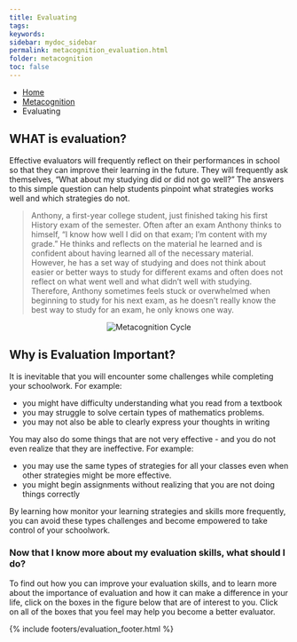 ```yaml
---
title: Evaluating
tags: 
keywords: 
sidebar: mydoc_sidebar
permalink: metacognition_evaluation.html
folder: metacognition
toc: false
---
```


<ul class="breadcrumb">
    <li><a href="index.html">Home</a></li>
    <li><a href="metacognition.html">Metacognition</a></li>
    <li class="active">Evaluating</li>
</ul>

## WHAT is evaluation?

Effective evaluators will frequently reflect on their performances in
school so that they can improve their learning in the future. They will
frequently ask themselves, “What about my studying did or did not go
well?” The answers to this simple question can help students pinpoint
what strategies works well and which strategies do not.

> Anthony, a first-year college student, just finished taking his first
> History exam of the semester. Often after an exam Anthony thinks to
> himself, “I know how well I did on that exam; I’m content with my
> grade.” He thinks and reflects on the material he learned and is
> confident about having learned all of the necessary material. However,
> he has a set way of studying and does not think about easier or better
> ways to study for different exams and often does not reflect on what
> went well and what didn’t well with studying. Therefore, Anthony
> sometimes feels stuck or overwhelmed when beginning to study for his
> next exam, as he doesn’t really know the best way to study for an
> exam, he only knows one way.

<center><img src='images/metacognition.png' alt='Metacognition Cycle' /></center>

## Why is Evaluation Important?

It is inevitable that you will encounter some challenges while completing your schoolwork. For example:

* you might have difficulty understanding what you read from a textbook
* you may struggle to solve certain types of mathematics problems.
* you may not also be able to clearly express your thoughts in writing

You may also do some things that are not very effective - and you do not even realize that they are ineffective. For example:

* you may use the same types of strategies for all your classes even when other strategies might be more effective.
* you might begin assignments without realizing that you are not doing things correctly

By learning how monitor your learning strategies and skills more frequently, you can avoid these types challenges and become empowered to take control of your schoolwork.


### Now that I know more about my evaluation skills, what should I do?

To find out how you can improve your evaluation skills, and to learn more about the importance of evaluation and how it can make a difference in your life, click on the boxes in the figure below that are of interest to you. Click on all of the boxes that you feel may help you become a better evaluator.


{% include footers/evaluation_footer.html %}



